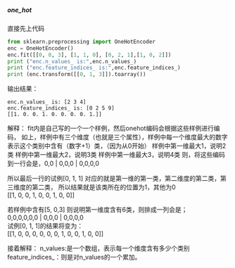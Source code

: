 ##### one_hot

直接先上代码
```python
from sklearn.preprocessing import OneHotEncoder   
enc = OneHotEncoder()
enc.fit([[0, 0, 3], [1, 1, 0], [0, 2, 1],[1, 0, 2]])
print ("enc.n_values_ is:",enc.n_values_)
print ("enc.feature_indices_ is:",enc.feature_indices_)
print (enc.transform([[0, 1, 3]]).toarray())
```
输出结果：
```
enc.n_values_ is: [2 3 4]
enc.feature_indices_ is: [0 2 5 9]
[[1. 0. 0. 1. 0. 0. 0. 0. 1.]]
```

解释：
fit内是自己写的一个一个样例，然后onehot编码会根据这些样例进行编码，
如上，样例中有三个维度（也就是三个属性），样例中每一个维度最大的数字表示这个类别中含有（数字+1）类，（因为从0开始）
样例中第一维最大1，说明2类
样例中第一维最大2，说明3类
样例中第一维最大3，说明4类
则，将这些编码到一行会是，0,0 | 0,0,0 | 0,0,0,0

所以最后一行的试例[0, 1, 1] 对应的就是第一维的第一类，第二维度的第二类，第三维度的第二类，
所以结果就是该类所在的位置为1，其他为0   
[[1, 0, 0, 1, 0, 0, 1, 0, 0]]   

若样例中含有[5, 0,3] 则说明第一维度含有6类，则排成一列会是；   
0,0,0,0,0,0 | 0,0,0 | 0,0,0,0    
试例[0, 1, 1]的结果将变为：   
[[1, 0, 0, 0, 0, 0, 0, 1, 0, 0, 1, 0, 0]] 

接着解释：
n_values:是一个数组，表示每一个维度含有多少个类别
feature_indices_：则是对n_values的一个累加。 



